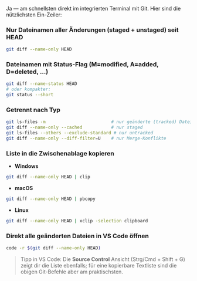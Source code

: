 Ja — am schnellsten direkt im integrierten Terminal mit Git. Hier sind die nützlichsten Ein-Zeiler:

### Nur Dateinamen aller Änderungen (staged + unstaged) seit HEAD

```bash
git diff --name-only HEAD
```

### Dateinamen **mit Status-Flag** (M=modified, A=added, D=deleted, …)

```bash
git diff --name-status HEAD
# oder kompakter:
git status --short
```

### Getrennt nach Typ

```bash
git ls-files -m                         # nur geänderte (tracked) Dateien
git diff --name-only --cached           # nur staged
git ls-files --others --exclude-standard # nur untracked
git diff --name-only --diff-filter=U    # nur Merge-Konflikte
```

### Liste in die Zwischenablage kopieren

* **Windows**

```bash
git diff --name-only HEAD | clip
```

* **macOS**

```bash
git diff --name-only HEAD | pbcopy
```

* **Linux**

```bash
git diff --name-only HEAD | xclip -selection clipboard
```

### Direkt alle geänderten Dateien in VS Code öffnen

```bash
code -r $(git diff --name-only HEAD)
```

> Tipp in VS Code: Die **Source Control** Ansicht (Strg/Cmd + Shift + G) zeigt dir die Liste ebenfalls; für eine kopierbare Textliste sind die obigen Git-Befehle aber am praktischsten.
